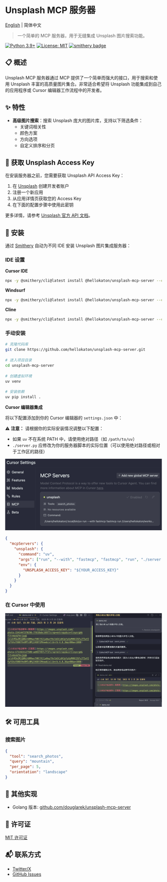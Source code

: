 # Unsplash MCP 服务器

[English](README.md) | 简体中文

> 一个简单的 MCP 服务器，用于无缝集成 Unsplash 图片搜索功能。

[![Python 3.9+](https://img.shields.io/badge/python-3.9+-blue.svg)](https://www.python.org/downloads/)
[![License: MIT](https://img.shields.io/badge/License-MIT-yellow.svg)](https://opensource.org/licenses/MIT)
[![smithery badge](https://smithery.ai/badge/@hellokaton/unsplash-mcp-server)](https://smithery.ai/server/@hellokaton/unsplash-mcp-server)

## 📋 概述

Unsplash MCP 服务器通过 MCP 提供了一个简单而强大的接口，用于搜索和使用 Unsplash 丰富的高质量图片集合。非常适合希望将 Unsplash 功能集成到自己的应用程序或 Cursor 编辑器工作流程中的开发者。

## ✨ 特性

- **高级图片搜索**：搜索 Unsplash 庞大的图片库，支持以下筛选条件：
  - 关键词相关性
  - 颜色方案
  - 方向选项
  - 自定义排序和分页

## 🔑 获取 Unsplash Access Key

在安装服务器之前，您需要获取 Unsplash API Access Key：

1. 在 [Unsplash](https://unsplash.com/developers) 创建开发者账户
2. 注册一个新应用
3. 从应用详情页获取您的 Access Key
4. 在下面的配置步骤中使用此密钥

更多详情，请参考 [Unsplash 官方 API 文档](https://unsplash.com/documentation)。

## 🚀 安装

通过 [Smithery](https://smithery.ai/server/@hellokaton/unsplash-mcp-server) 自动为不同 IDE 安装 Unsplash 图片集成服务器：

### IDE 设置

**Cursor IDE**

```bash
npx -y @smithery/cli@latest install @hellokaton/unsplash-mcp-server --client cursor --config "{\"unsplashAccessKey\":\"YOUR_ACCESS_KEY\"}"
```

**Windsurf**

```bash
npx -y @smithery/cli@latest install @hellokaton/unsplash-mcp-server --client windsurf --config "{\"unsplashAccessKey\":\"YOUR_ACCESS_KEY\"}"
```

**Cline**

```bash
npx -y @smithery/cli@latest install @hellokaton/unsplash-mcp-server --client cline --config "{\"unsplashAccessKey\":\"YOUR_ACCESS_KEY\"}"
```

### 手动安装

```bash
# 克隆代码库
git clone https://github.com/hellokaton/unsplash-mcp-server.git

# 进入项目目录
cd unsplash-mcp-server

# 创建虚拟环境
uv venv

# 安装依赖
uv pip install .
```

**Cursor 编辑器集成**

将以下配置添加到你的 Cursor 编辑器的 `settings.json` 中：

⚠️ **注意：** 请根据你的实际安装情况调整以下配置：

- 如果 `uv` 不在系统 PATH 中，请使用绝对路径（如 `/path/to/uv`）
- `./server.py` 应修改为你的服务器脚本的实际位置（可以使用绝对路径或相对于工作区的路径）

<img src="screenshots/Snipaste_1.png" alt="Cursor 配置截图" />

```json
{
  "mcpServers": {
    "unsplash": {
      "command": "uv",
      "args": ["run", "--with", "fastmcp", "fastmcp", "run", "./server.py"],
      "env": {
        "UNSPLASH_ACCESS_KEY": "${YOUR_ACCESS_KEY}"
      }
    }
  }
}
```

### 在 Cursor 中使用

<img src="screenshots/Snipaste_2.png" alt="Cursor 中的 Unsplash MCP" />

## 🛠️ 可用工具

### 搜索图片

```json
{
  "tool": "search_photos",
  "query": "mountain",
  "per_page": 5,
  "orientation": "landscape"
}
```

## 🔄 其他实现

- Golang 版本: [github.com/douglarek/unsplash-mcp-server](https://github.com/douglarek/unsplash-mcp-server)

## 📄 许可证

[MIT 许可证](LICENSE)

## 📬 联系方式

- [Twitter/X](https://x.com/hellokaton)
- [GitHub Issues](https://github.com/hellokaton/unsplash-mcp-server/issues)
